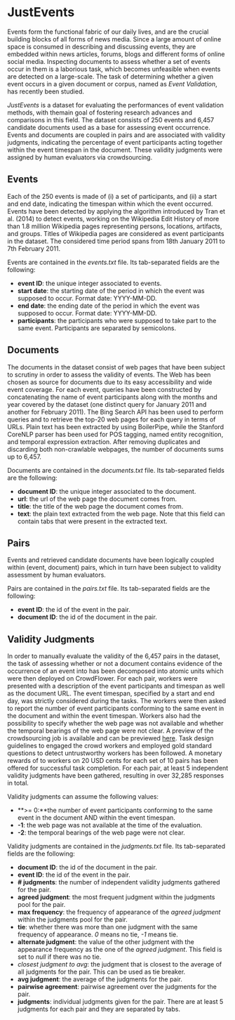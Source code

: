 # JustEvents
Events form the functional fabric of our daily lives, and are the crucial building blocks of all forms of news media. Since a large amount of online space is consumed in describing and discussing events, they are embedded within news articles, forums, blogs and different forms of online social media. Inspecting documents to assess whether a set of events occur in them is a laborious task, which becomes unfeasible when events are detected on a large-scale. The task of determining whether a given event occurs in a given document or corpus, named as *Event Validation*, has recently been studied.

*JustEvents* is a dataset for evaluating the performances of event validation methods, with themain goal of fostering research advances and comparisons in this field. The dataset consists of 250 events and 6,457 candidate documents used as a base for assessing event occurrence. Events and documents are coupled in pairs and are associated with validity
judgments, indicating the percentage of event participants acting together within the event timespan in the document. These validity judgments were assigned by human evaluators via crowdsourcing.

## Events
Each of the 250 events is made of (i) a set of participants, and (ii) a start and end date, indicating the timespan within which the event occurred. Events have been detected by applying the algorithm introduced by Tran et al. (2014) to detect
events, working on the Wikipedia Edit History of more than 1.8 million Wikipedia pages representing persons, locations, artifacts, and groups. Titles of Wikipedia pages are considered as event participants in the dataset. The considered time period spans from 18th January 2011 to 7th February 2011.

Events are contained in the *events.txt* file. Its tab-separated fields are the following:
- **event ID**: the unique integer associated to events.
- **start date**: the starting date of the period in which the event was supposed to occur. Format date: YYYY-MM-DD.
- **end date**: the ending date of the period in which the event was supposed to occur. Format date: YYYY-MM-DD.
- **participants**: the participants who were supposed to take part to the same event. Participants are separated by semicolons.

## Documents
The documents in the dataset consist of web pages that have been subject to scrutiny in order to assess the validity of events. The Web has been chosen as source for documents due to its easy accessibility and wide event coverage. For each event, queries have been constructed by concatenating the name of event participants along with the months and year covered by the dataset (one distinct query for January 2011 and another for February 2011). The Bing Search API has been used to perform queries and to retrieve the top-20 web pages for each query in terms of URLs. Plain text has been extracted by using BoilerPipe, while the Stanford CoreNLP parser has been used for POS tagging, named entity recognition, and temporal expression extraction. After removing duplicates and discarding both non-crawlable webpages, the number of documents sums up to 6,457.

Documents are contained in the *documents.txt* file. Its tab-separated fields are the following:
- **document ID**: the unique integer associated to the document.
- **url**: the url of the web page the document comes from.
- **title**: the title of the web page the document comes from.
- **text**: the plain text extracted from the web page. Note that this field can contain tabs that were present in the extracted text.

## Pairs
Events and retrieved candidate documents have been logically coupled within (event, document) pairs, which in turn have been subject to validity assessment by human evaluators.

Pairs are contained in the *pairs.txt* file. Its tab-separated fields are the following:
- **event ID**: the id of the event in the pair.
- **document ID**: the id of the document in the pair.

## Validity Judgments
In order to manually evaluate the validity of the 6,457 pairs in the dataset, the task of assessing whether or not a document contains evidence of the occurrence of an event into has been decomposed into atomic units which were then deployed on CrowdFlower. For each pair, workers were presented with a description of the event participants and timespan as well as the document URL. The event timespan, specified by a start and end day, was strictly considered during the tasks. The workers were
then asked to report the number of event participants conforming to the same event in the document and within the event timespan. Workers also had the possibility to specify whether the web page was not available and whether the temporal bearings of the web page were not clear. A preview of the crowdsourcing job is available and can be previewed [here](http://www.l3s.de/~gadiraju/SIGIR2016/cs_job/). Task design guidelines to engaged the crowd workers and employed gold standard questions to detect untrustworthy workers has been followed. A monetary rewards of to workers on 20 USD cents for each set of 10 pairs has been offered for successful task completion. For each pair, at least 5 independent validity judgments have been gathered, resulting in over 32,285 responses in total.

Validity judgments can assume the following values:
- **>= 0:**the number of event participants conforming to the same event in the document AND within the event timespan.
- **-1**: the web page was not available at the time of the evaluation.
- **-2**: the temporal bearings of the web page were not clear.

Validity judgments are contained in the *judgments.txt* file. Its tab-separated fields are the following:
- **document ID**: the id of the document in the pair.
- **event ID**: the id of the event in the pair.
- **# judgments**: the number of independent validity judgments gathered for the pair.	
- **agreed judgment**: the most frequent judgment within the judgments pool for the pair.	
- **max frequency**: the frequency of appearance of the *agreed judgment* within the judgments pool for the pair.
- **tie**: whether there was more than one judgment with the same frequency of appearance. *0* means no tie, *-1* means tie.
- **alternate judgment**: the value of the other judgment with the appearance frequency as the one of the *agreed judgment*. This field is set to *null* if there was no tie.
- *closest judgment to avg*: the judgment that is closest to the average of all judgments for the pair. This can be used as tie breaker.
- **avg judgment**: the average of the judgments for the pair.	
- **pairwise agreement**: pairwise agreement over the judgments for the pair.
- **judgments**: individual judgments given for the pair. There are at least 5 judgments for each pair and they are separated by tabs.
